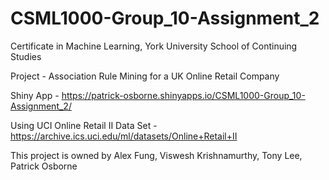 # CSML1000-Group_10-Assignment_2
Certificate in Machine Learning, York University School of Continuing Studies

Project - Association Rule Mining for a UK Online Retail Company

Shiny App - https://patrick-osborne.shinyapps.io/CSML1000-Group_10-Assignment_2/

Using UCI Online Retail II Data Set - https://archive.ics.uci.edu/ml/datasets/Online+Retail+II

This project is owned by Alex Fung, Viswesh Krishnamurthy, Tony Lee, Patrick Osborne

